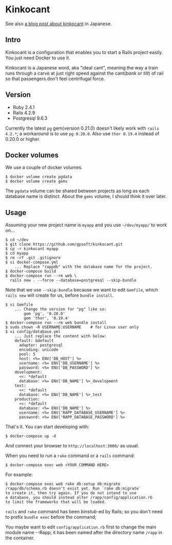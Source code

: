 # Kinkocant

See also [a blog post about kinkocant](http://gpsoft.dip.jp/gpblog/posts-output/2017-08-13-railsenv/) in Japanese.

## Intro

Kinkocant is a configuration that enables you to start a Rails project easily. You just need Docker to use it.

Kinkocant is a Japanese word, aka "ideal cant", meaning the way a train runs through a carve at just right speed against the cant(_bank_ or _tilt_) of rail so that passengers don't feel centrifugal force.

## Version

- Ruby 2.4.1
- Rails 4.2.9
- Postgresql 9.6.3


Currently the latest `pg` gem(version 0.21.0) doesn't likely work with `rails 4.2.*`; a workaround is to use `pg 0.20.0`. Also use `thor 0.19.4` instead of 0.20.0 or higher.

## Docker volumes

We use a couple of docker volumes.

    $ docker volume create pgdata
    $ docker volume create gems

The `pgdata` volume can be shared between projects as long as each database name is distinct. About the `gems` volume, I should think it over later.

## Usage

Assuming your new project name is `myapp` and you use `~/dev/myapp/` to work on...

    $ cd ~/dev
    $ git clone https://github.com/gpsoft/kinkocant.git
    $ cp -r kinkocant myapp
    $ cd myapp
    $ rm -rf .git .gitignore
    $ vi docker-compose.yml
        ... Replace "rappdb" with the database name for the project.
    $ docker-compose build
    $ docker-compose run --rm web \
      rails new . --force --database=postgresql --skip-bundle


Note that we use `--skip-bundle` because we want to edit `Gemfile`, which `rails new` will create for us, before `bundle install`.

    $ vi Gemfile
        ... Change the version for "pg" like so:
            gem 'pg', '0.20.0'
            gem 'thor', '0.19.4'
    $ docker-compose run --rm web bundle install
    $ sudo chown -R USERNAME:USERNAME    # for Linux user only
    $ vi config/database.yml
        ... Just replace the content with below:
        default: &default
          adapter: postgresql
          encoding: unicode
          pool: 5
          host: <%= ENV['DB_HOST'] %>
          username: <%= ENV['DB_USERNAME'] %>
          password: <%= ENV['DB_PASSWORD'] %>
        development:
          <<: *default
          database: <%= ENV['DB_NAME'] %>_development
        test:
          <<: *default
          database: <%= ENV['DB_NAME'] %>_test
        production:
          <<: *default
          database: <%= ENV['DB_NAME'] %>
          username: <%= ENV['RAPP_DATABASE_USERNAME'] %>
          password: <%= ENV['RAPP_DATABASE_PASSWORD'] %>

That's it. You can start developing with:

    $ docker-compose up -d

And connect your browser to `http://localhost:3000/` as usual.

When you need to run a `rake` command or a `rails` command:

    $ docker-compose exec web <YOUR COMMAND HERE>

For example:

    $ docker-compose exec web rake db:setup db:migrate
    /rapp/db/schema.rb doesn't exist yet. Run `rake db:migrate`
    to create it, then try again. If you do not intend to use
    a database, you should instead alter /rapp/config/application.rb
    to limit the frameworks that will be loaded.

`rails` and `rake` command has been *binstub*-ed by Rails; so you don't need to prefix `bundle exec` before the command;

You maybe want to edit `config/application.rb` first to change the main module name --Rapp; it has been named after the directory name `/rapp` in the container.
